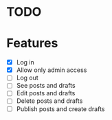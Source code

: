 # TODO

# Features

- [x] Log in
- [x] Allow only admin access
- [ ] Log out
- [ ] See posts and drafts
- [ ] Edit posts and drafts
- [ ] Delete posts and drafts
- [ ] Publish posts and create drafts
